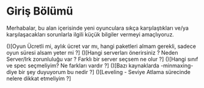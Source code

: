 # Giriş Bölümü

Merhabalar, bu alan içerisinde yeni oyunculara sıkça karşılaştıkları ve/ya karşılaşacakları sorunlarla ilgili küçük bilgiler vermeyi amaçlıyoruz.

()[Oyun Ücretli mi, aylık ücret var mı, hangi paketleri almam gerekli, sadece oyun süresi alsam yeter mi ?]
()[Hangi serverları önerirsiniz ? Neden Server/Irk zorunluluğu var ? Farklı bir server seçsem ne olur ?]
()[Hangi sınıf ve spec seçmeliyim? Ne farkları vardır ?]
()[Bazı kaynaklarda -minmaxing- diye bir şey duyuyorum bu nedir ?]
()[Leveling - Seviye Atlama sürecinde nelere dikkat etmeliyim ?]